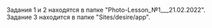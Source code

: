 Задания 1 и 2 находятся в папке "Photo-Lesson_№1___21.02.2022".
Задание 3 находится в папке "Sites/desire/app".
